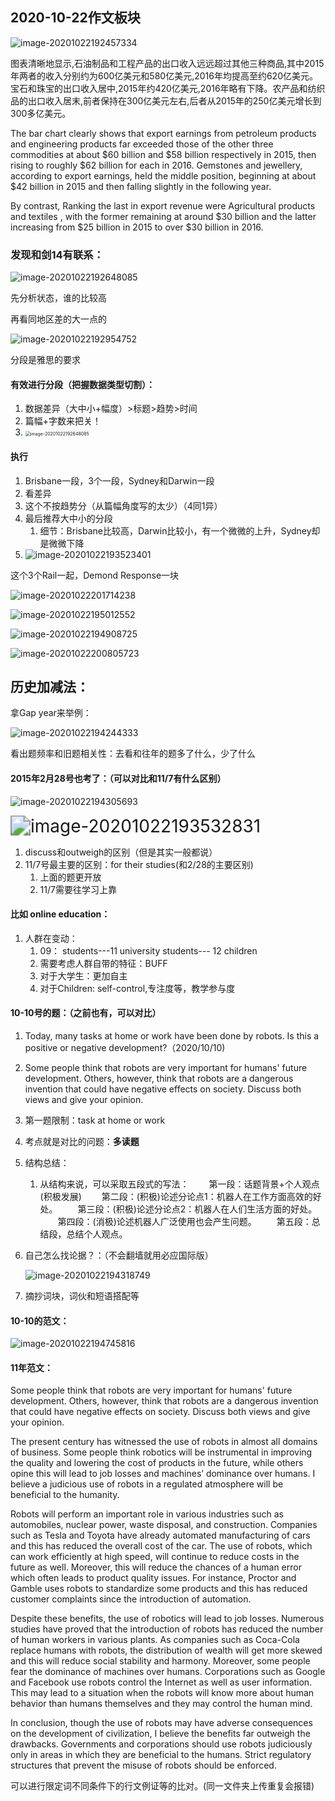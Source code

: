## 2020-10-22作文板块

![image-20201022192457334](https://raw.githubusercontent.com/Bertjackcai/picturedetail/main/img/image-20201022192648085.png)

图表清晰地显示,石油制品和工程产品的出口收入远远超过其他三种商品,其中2015年两者的收入分别约为600亿美元和580亿美元,2016年均提高至约620亿美元。宝石和珠宝的出口收入居中,2015年约420亿美元,2016年略有下降。农产品和纺织品的出口收入居末,前者保持在300亿美元左右,后者从2015年的250亿美元增长到300多亿美元。

The bar chart clearly shows that export earnings from petroleum products and engineering products far exceeded those of the other three commodities at about \$60 billion and \$58 billion respectively in 2015, then rising to roughly \$62 billion for each in 2016. Gemstones and jewellery, according to export earnings, held the middle position, beginning at about \$42 billion in 2015 and then falling slightly in the following year.

 By contrast, Ranking the last in export revenue were Agricultural products and textiles , with the former remaining at around \$30 billion and the latter increasing from \$25 billion in 2015 to over $30 billion in 2016.

### 发现和剑14有联系：

![image-20201022192648085](https://raw.githubusercontent.com/Bertjackcai/picturedetail/main/img/image-20201022192457334.png)

先分析状态，谁的比较高

再看同地区差的大一点的

![image-20201022192954752](https://raw.githubusercontent.com/Bertjackcai/picturedetail/main/img/image-20201022192954752.png)

分段是雅思的要求

#### 有效进行分段（把握数据类型切割）：

1. 数据差异（大中小+幅度）>标题>趋势>时间  
2. 篇幅+字数来把关！
3. <img src="https://raw.githubusercontent.com/Bertjackcai/picturedetail/main/img/image-20201022192457334.png" alt="image-20201022192648085" style="zoom: 50%;" />

#### 执行

1. Brisbane一段，3个一段，Sydney和Darwin一段
2. 看差异
3. 这个不按趋势分（从篇幅角度写的太少）（4同1异）
4. 最后推荐大中小的分段
   1. 细节：Brisbane比较高，Darwin比较小，有一个微微的上升，Sydney却是微微下降
5. ![image-20201022193523401](https://raw.githubusercontent.com/Bertjackcai/picturedetail/main/img//image-20201022193532831.png)

这个3个Rail一起，Demond Response一块

![image-20201022201714238](https://raw.githubusercontent.com/Bertjackcai/picturedetail/main/img/image-20201022193523401.png)

![image-20201022195012552](https://raw.githubusercontent.com/Bertjackcai/picturedetail/main/img/image-20201022194305693.png)

![image-20201022194908725](https://raw.githubusercontent.com/Bertjackcai/picturedetail/main/img/image-20201022194244333.png)

![image-20201022200805723](https://raw.githubusercontent.com/Bertjackcai/picturedetail/main/img/image-20201022194318749.png)

## 历史加减法：

拿Gap year来举例：

![image-20201022194244333](https://raw.githubusercontent.com/Bertjackcai/picturedetail/main/img/image-20201022194745816.png)

看出题频率和旧题相关性：去看和往年的题多了什么，少了什么



#### 2015年2月28号也考了：（可以对比和11/7有什么区别）

![image-20201022194305693](https://raw.githubusercontent.com/Bertjackcai/picturedetail/main/img/image-20201022195012552.png)

<img src="https://raw.githubusercontent.com/Bertjackcai/picturedetail/main/img/image-20201022194908725.png" alt="image-20201022193532831" style="zoom: 200%;" />

1. discuss和outweigh的区别（但是其实一般都说）
2. 11/7号最主要的区别：for their studies(和2/28的主要区别)
   1. 上面的题更开放
   2. 11/7需要往学习上靠

#### 比如 online  education：

1. 人群在变动：
   1. 09： students---11    university students--- 12  children
   2. 需要考虑人群自带的特征：BUFF
   3. 对于大学生：更加自主
   4. 对于Children: self-control,专注度等，教学参与度

#### 10-10号的题：（之前也有，可以对比）

1. Today, many tasks at home or work have been done by robots. Is this a positive or negative development?（2020/10/10)

2. Some people think that robots are very important for humans' future development. Others, however, think that robots are a dangerous invention that could have negative effects on society. Discuss both views and give your opinion.

3. 第一题限制：task at home or work

4. 考点就是对比的问题：**多读题**

5. 结构总结：

   1. 从结构来说，可以采取五段式的写法：
      　　第一段：话题背景+个人观点(积极发展)
         　　第二段：(积极)论述分论点1：机器人在工作方面高效的好处。
         　　第三段：(积极)论述分论点2：机器人在人们生活方面的好处。
         　　第四段：(消极)论述机器人广泛使用也会产生问题。
         　　第五段：总结段，总结个人观点。

6. 自己怎么找论据？：（不会翻墙就用必应国际版）

   ![image-20201022194318749](https://raw.githubusercontent.com/Bertjackcai/picturedetail/main/img/image-20201022200805723.png)

7. 摘抄词块，词伙和短语搭配等

#### 10-10的范文：

![image-20201022194745816](https://raw.githubusercontent.com/Bertjackcai/picturedetail/main/img/image-20201022201714238.png)

#### 11年范文：

Some people think that robots are very important for humans' future development.
Others, however, think that robots are a dangerous invention that could have negative
effects on society. Discuss both views and give your opinion.

The present century has witnessed the use of robots in almost all domains of
business. Some people think robotics will be instrumental in improving the quality
and lowering the cost of products in the future, while others opine this will lead
to job losses and machines’ dominance over humans. I believe a judicious use of
robots in a regulated atmosphere will be beneficial to the humanity.

Robots will perform an important role in various industries such as automobiles,
nuclear power, waste disposal, and construction. Companies such as Tesla and
Toyota have already automated manufacturing of cars and this has reduced the
overall cost of the car. The use of robots, which can work efficiently at high speed,
will continue to reduce costs in the future as well. Moreover, this will
reduce the chances of a human error which often leads to product quality
issues. For instance, Proctor and Gamble uses robots to standardize some
products and this has reduced customer complaints since the introduction of
automation.

Despite these benefits, the use of robotics will lead to job losses. Numerous
studies have proved that the introduction of robots has reduced the number of
human workers in various plants. As companies such as Coca-Cola replace
humans with robots, the distribution of wealth will get more skewed and this will
reduce social stability and harmony. Moreover, some people fear the dominance
of machines over humans. Corporations such as Google and Facebook use
robots control the Internet as well as user information. This may lead to a
situation when the robots will know more about human behavior than humans
themselves and they may control the human mind.

In conclusion, though the use of robots may have adverse consequences on the
development of civilization, I believe the benefits far outweigh the drawbacks.
Governments and corporations should use robots judiciously only in areas in
which they are beneficial to the humans. Strict regulatory structures that prevent
the misuse of robots should be enforced.

可以进行限定词不同条件下的行文例证等的比对。(同一文件夹上传重复会报错)